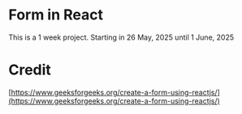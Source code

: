 # Form in React
This is a 1 week project. Starting in 26 May, 2025 until 1 June, 2025

# Credit
[https://www.geeksforgeeks.org/create-a-form-using-reactjs/](https://www.geeksforgeeks.org/create-a-form-using-reactjs/)
